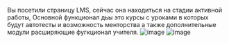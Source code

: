 Вы посетили страницу LMS, сейчас она находиться на стадии активной работы, Основной функционал дьы это курсы с уроками в которых будут автотесты и возможность менторства а также дополнительные модули расширяющие фугкционал учителя.
![image](https://github.com/twoballs-ai/lms_front/assets/83840596/fb00eb37-0c9e-4bf1-97e7-32a0b355aebd)
![image](https://github.com/twoballs-ai/lms_front/assets/83840596/2ba82a0d-121a-4ccc-9c65-b28b09560a90)
